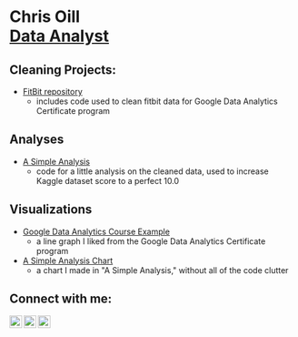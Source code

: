 <h1>Chris Oill<br/><a href="https://linkedin.com/in/chrisoill">Data Analyst</a></h1>

<h2>Cleaning Projects:</h2>

- [FitBit repository](https://github.com/chrisoill/fitbit)
  - includes code used to clean fitbit data for Google Data Analytics Certificate program

<h2>Analyses</h2>

- [A Simple Analysis](https://www.kaggle.com/code/chrisoill/a-simple-analysis)
  - code for a little analysis on the cleaned data, used to increase Kaggle dataset score to a perfect 10.0

<h2>Visualizations</h2>

- [Google Data Analytics Course Example](https://public.tableau.com/app/profile/chrisoill/viz/GoogleDataAnalyticsCourseExample_17114770509550/Sheet1)
  - a line graph I liked from the Google Data Analytics Certificate program
- [A Simple Analysis Chart](https://www.kaggleusercontent.com/kf/167682587/eyJhbGciOiJkaXIiLCJlbmMiOiJBMTI4Q0JDLUhTMjU2In0..qID4zjybfjv9VaBZ2n_t4Q.sZp_ZLAPq6IKS8dOIyhgw4zD_ATcQ0QLyPUpqhl5CD1dZcrv7lRvX1CVvsQyC1nnb_P7vshGdMQUoL-T1dcCVd1_UqEk8gdcrUD_I3lDpWKr529r4WgH85F-sxgJp1Gc8jUGIkXUOgC-0fxLWMjN5Pyjh7SelSpWxVROEDDJ_ZfMArHim6wrPvo1ykJom02z4XJNfisBUehqFmavTCsxYIhnCR-Lcscw6IMWCHq8V-T5CvlG2wUC8fK4-Ipt3XQ3RHItgJLMxZjkOUsQklD3vVYbRxfHTt5DSIqrJORfYBLmyPXfK27vFY5EZH-O515nerxBWOyHKQDemYssrpmQSje4N9tzwc-JEAJCEuyqTh0Zop9SolnPjISJqE01hFEJRkUuyfNPViECJj2oIOuaHqEzyqXvKxC0SsB_CWosbHC_SGyzxofRSerE5SAsU1ngT5eWNlY3fb8K8UcKqviDMZLj5uLdnYknIplJhxe1iWebHZ4M0v6V2Zuoy9ttUryCBL6e2ikc2b4BdgCJxXbZe4l-US5vYVO64_xCQbRlygiEVKELY2rlT2_VLtZqlDg8Prz4BeF8qSIcqupA5C79Obl2faRErr_ssLzse3Dk0Y9vTJqdKeZLyoZAYm7lKGOh76As6tI9vCqxs5K46eKq5NSMGyGYi-IUkgSZksdIKkM.2jCLnK7y3MY3_Jkgkn-Diw/__results___files/__results___5_0.png)
  - a chart I made in "A Simple Analysis," without all of the code clutter

<h2>Connect with me:</h2>

[<img align="left" alt="ChrisOill | LinkedIn" width="22px" src="https://cdn.jsdelivr.net/npm/simple-icons@v3/icons/linkedin.svg" />][linkedin]
[<img align="left" alt="ChrisOill | Kaggle" width="22px" src="https://cdn.jsdelivr.net/npm/simple-icons@v3/icons/kaggle.svg" />][kaggle]
[<img align="left" alt="ChrisOill | Kaggle" width="22px" src="https://cdn.jsdelivr.net/npm/simple-icons@v3/icons/tableau.svg" />][tableau]

[linkedin]: https://linkedin.com/in/chrisoill
[kaggle]: https://www.kaggle.com/chrisoill
[tableau]: https://public.tableau.com/app/profile/christopher.oill/vizzes


<!--
**joshmadakor1/joshmadakor1** is a ✨ _special_ ✨ repository because its `README.md` (this file) appears on your GitHub profile.
